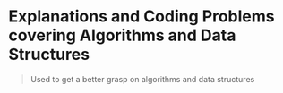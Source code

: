 # Explanations and Coding Problems covering Algorithms and Data Structures
  > Used to get a better grasp on algorithms and data structures
